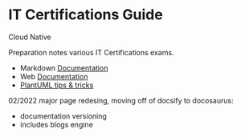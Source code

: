 # IT Certifications Guide

<span> Cloud Native</span>

Preparation notes various IT Certifications exams.

- Markdown [Documentation](docs/README.md)
- Web [Documentation](https://www.itcertificationsguide.com/)
- [PlantUML tips & tricks](PLANTUML.md)

02/2022 major page redesing, moving off of docsify to docosaurus:

- documentation versioning
- includes blogs engine
